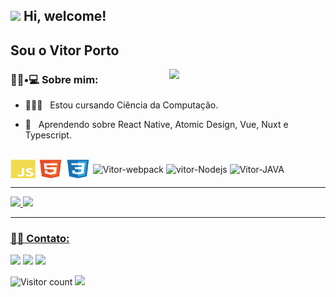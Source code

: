 <h2> <img src="https://emojis.slackmojis.com/emojis/images/1588315024/8823/hyperkitty.gif?1588315024" width="30" /> Hi, welcome! </h2>
<h2> Sou  o Vitor Porto</h2>
<img align='right' src="https://media.giphy.com/media/iIqmM5tTjmpOB9mpbn/giphy.gif" width="250">

<h3> 🧔🏿•💻 Sobre mim: </h3>

- 👨🏿‍🎓 &nbsp; Estou cursando  Ciência da Computação.

- 🌱 &nbsp; Aprendendo sobre React Native, Atomic Design, Vue, Nuxt e Typescript. 
<div>
<div style="display: inline_block"><br>
  <img align="center" alt="Vitor-Js" height="30" width="40" src="https://raw.githubusercontent.com/devicons/devicon/master/icons/javascript/javascript-plain.svg">
  <img align="center" alt="Vitor-HTML" height="30" width="40" src="https://raw.githubusercontent.com/devicons/devicon/master/icons/html5/html5-original.svg">
  <img align="center" alt="Vitor-CSS" height="30" width="40" src="https://raw.githubusercontent.com/devicons/devicon/master/icons/css3/css3-original.svg">
  <img align="center" alt="Vitor-webpack" height="30" width="40" src="https://icongr.am/devicon/webpack-original.svg?size=128&color=currentColor">
<img align="center" alt="vitor-Nodejs" height="30" width="40" src="https://icongr.am/devicon/nodejs-original.svg?size=128&color=currentColor">
   <img align="center" alt="Vitor-JAVA" height="30" width="40" src="https://icongr.am/devicon/java-original.svg?size=128&color=currentColor">
<hr>
<div>
 <a href="https://github.com/vitorGPorto">
 <img height="180em" src="https://github-readme-stats.vercel.app/api?username=vitorGPorto&show_icons=true&theme=vue-dark&include_all_commits=true&count_private=true"/>
 <img height="180em" src="https://github-readme-stats.vercel.app/api/top-langs/?username=vitorGPorto&layout=compact&langs_count=16&theme=vue-dark"/>
<div>
<hr>
<h3> 🤝🏿 Contato:</h3>
  <div>
<a href = "mailto:vitorgsporto01@gmail.com"><img src="https://img.shields.io/badge/-Gmail-%23EA4335?style=for-the-badge&logo=gmail&logoColor=white" target="_blank"></a>
<a href="https://www.linkedin.com/in/vitor-porto-8340bb173" target="_blank"><img src="https://img.shields.io/badge/-LinkedIn-%230077B5?style=for-the-badge&logo=linkedin&logoColor=white" target="_blank"></a>
  <a href="https://www.instagram.com/porto.meu/" target="_blank"><img src="https://img.shields.io/badge/-Instagram-%23E4405F?style=for-the-badge&logo=instagram&logoColor=white" target="_blank"></a>
</div>

![Visitor count](https://visitor-badge.laobi.icu/badge?page_id=vitorGPorto.vitorGPorto)   <img src="https://media.giphy.com/media/dxn6fRlTIShoeBr69N/giphy.gif" width="25">

